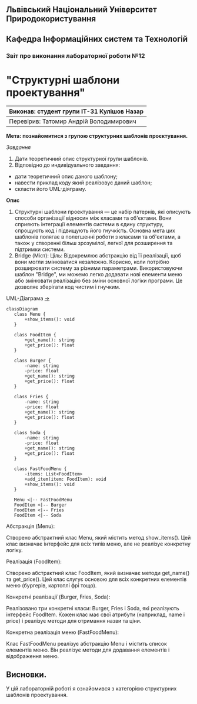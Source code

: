 ## Львівський Національний Університет Природокористування
## Кафедра Інформаційних систем та Технологій



### Звіт про виконання лабораторної роботи №12
# "Структурні шаблони проектування"



| Виконав: студент групи ІТ-31 Кулішов Назар     |
|----------------------------------------------|
| Перевірив: Татомир Андрій Володимирович      |




**Мета: познайомитися з групою структурних шаблонів проєктування.**


*Завдання*

1. Дати теоретичний опис структурної групи шаблонів.
2. Відповідно до индивідуального завдання:
- дати теоретичний опис даного шаблону;
- навести приклад коду який реалізовує даний шаблон;
- скласти його UML-діяграму.

**Опис**
1) Структурні шаблони проектування — це набір патернів, які описують способи організації відносин між класами та об'єктами. Вони сприяють інтеграції елементів системи в єдину структуру, спрощують код і підвищують його гнучкість. Основна мета цих шаблонів полягає в полегшенні роботи з класами та об'єктами, а також у створенні більш зрозумілої, легкої для розширення та підтримки системи.
2) Bridge (Міст):
Ціль: Відокремлює абстракцію від її реалізації, щоб вони могли змінюватися незалежно. Корисно, коли потрібно розширювати систему за різними параметрами.
Використовуючи шаблон "Bridge", ми можемо легко додавати нові елементи меню або змінювати реалізацію без зміни основної логіки програми. Це дозволяє зберігати код чистим і гнучким.

 UML-Діаграма [->](./lab12.py)
 ```mermaid
 classDiagram
    class Menu {
        +show_items(): void
    }

    class FoodItem {
        +get_name(): string
        +get_price(): float
    }

    class Burger {
        -name: string
        -price: float
        +get_name(): string
        +get_price(): float
    }

    class Fries {
        -name: string
        -price: float
        +get_name(): string
        +get_price(): float
    }

    class Soda {
        -name: string
        -price: float
        +get_name(): string
        +get_price(): float
    }

    class FastFoodMenu {
        -items: List<FoodItem>
        +add_item(item: FoodItem): void
        +show_items(): void
    }

    Menu <|-- FastFoodMenu
    FoodItem <|-- Burger
    FoodItem <|-- Fries
    FoodItem <|-- Soda
   ```
Абстракція (Menu):

Створено абстрактний клас Menu, який містить метод show_items(). Цей клас визначає інтерфейс для всіх типів меню, але не реалізує конкретну логіку.

Реалізація (FoodItem):

Створено абстрактний клас FoodItem, який визначає методи get_name() та get_price(). Цей клас слугує основою для всіх конкретних елементів меню (бургерів, картоплі фрі тощо).

Конкретні реалізації (Burger, Fries, Soda):

Реалізовано три конкретні класи: Burger, Fries і Soda, які реалізують інтерфейс FoodItem. Кожен клас має свої атрибути (наприклад, name і price) і реалізує методи для отримання назви та ціни.

Конкретна реалізація меню (FastFoodMenu):

Клас FastFoodMenu реалізує абстракцію Menu і містить список елементів меню. Він реалізує методи для додавання елементів і відображення меню.

## Висновки.

У цій лабораторній роботі я ознайомився з категорією структурних шаблонів проектування.


